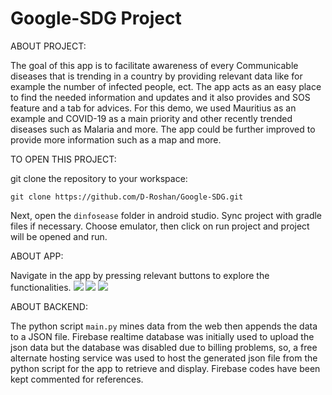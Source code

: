 # Google-SDG Project

ABOUT PROJECT:

The goal of this app is to facilitate awareness of every Communicable diseases that is trending in a country by providing relevant data like for example the number of infected people, ect. The app acts as an easy place to find the needed information and updates and it also provides and SOS feature and a tab for advices. For this demo, we used Mauritius as an example and COVID-19 as a main priority and other recently trended diseases such as Malaria and more. The app could be further improved to provide more information such as a map and more.

TO OPEN THIS PROJECT:

git clone the repository to your workspace:
```
git clone https://github.com/D-Roshan/Google-SDG.git
```

Next, open the `dinfosease` folder in android studio.
Sync project with gradle files if necessary.
Choose emulator, then click on run project and project will be opened and run.

ABOUT APP:

Navigate in the app by pressing relevant buttons to explore the functionalities.
![](https://i.imgur.com/hvzsFoC.jpg) 
![](https://i.imgur.com/1sDB7te.jpg)
![](https://i.imgur.com/Ouyyyqe.jpg)

ABOUT BACKEND:

The python script `main.py` mines data from the web then appends the data to a JSON file.
Firebase realtime database was initially used to upload the json data but the database was disabled due to billing problems, so,
a free alternate hosting service was used to host the generated json file from the python script for the app to retrieve and display. Firebase codes have been kept commented for references.

